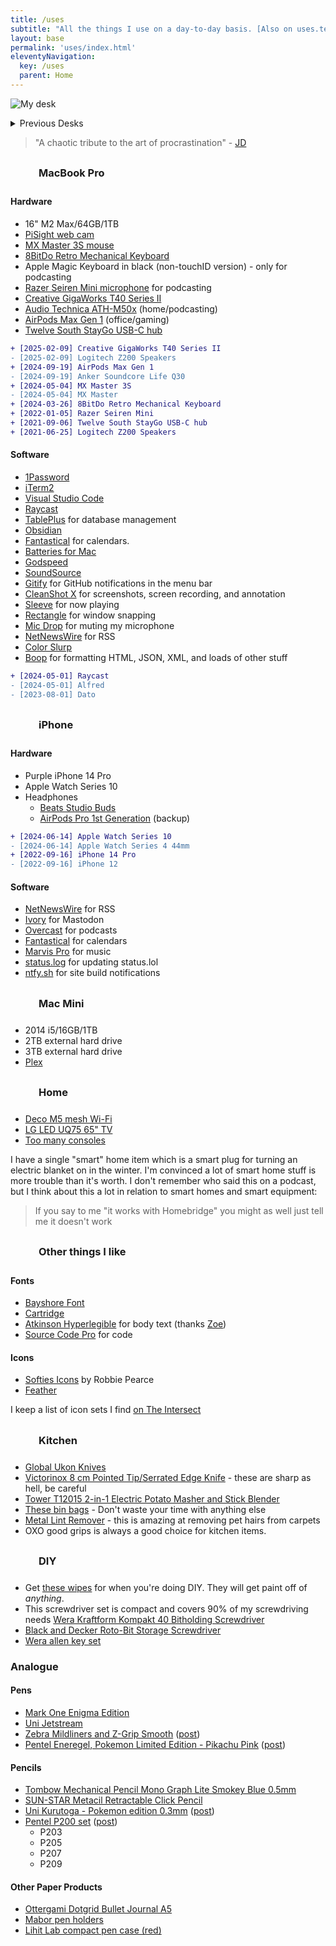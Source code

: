 ```yaml
---
title: /uses
subtitle: "All the things I use on a day-to-day basis. [Also on uses.tech](https://uses.tech/)."
layout: base
permalink: 'uses/index.html'
eleventyNavigation:
  key: /uses
  parent: Home
---
```


<style>
    h3 {
        display: flex;
        align-items: center;
    }

    h3 svg {
        width: 35px;
        height: 35px;
        margin-right: 10px;
    }
</style>

![My desk](https://cdn.rknight.me/site/desk-2025.jpg)

<details>
    <summary>Previous Desks</summary>
    <ul>
        <li><a href="https://cdn.rknight.me/site/desk-2024.jpg" target="_blank">2024</a></li>
        <li><a href="https://cdn.rknight.me/site/desk-2023.jpg" target="_blank">2023</a></li>
    </ul>
</details>

> "A chaotic tribute to the art of procrastination" - [JD](https://jdburch.com)

<h3><svg class="icon"><use xlink:href="#maccy"></use></svg>MacBook Pro</h3>

#### Hardware

- 16" M2 Max/64GB/1TB
- [PiSight web cam](https://rknight.me/building-a-pisight/)
- [MX Master 3S mouse](https://www.logitech.com/en-gb/products/mice/mx-master-3s.910-006559.html)
- [8BitDo Retro Mechanical Keyboard](https://www.8bitdo.com/retro-mechanical-keyboard/)
- Apple Magic Keyboard in black (non-touchID version) - only for podcasting 
- [Razer Seiren Mini microphone](https://www.razer.com/gb-en/streaming-microphones/razer-seiren-mini) for podcasting
- [Creative GigaWorks T40 Series II](https://uk.creative.com/p/speakers/gigaworks-t40-series-ii)
- [Audio Technica ATH-M50x](https://www.audio-technica.com/en-gb/ath-m50x) (home/podcasting)
- [AirPods Max Gen 1](https://en.wikipedia.org/wiki/AirPods_Max) (office/gaming)
- [Twelve South StayGo USB-C hub](https://www.twelvesouth.com/products/staygo-usb-c-hub)

```diff
+ [2025-02-09] Creative GigaWorks T40 Series II
- [2025-02-09] Logitech Z200 Speakers
+ [2024-09-19] AirPods Max Gen 1
- [2024-09-19] Anker Soundcore Life Q30
+ [2024-05-04] MX Master 3S
- [2024-05-04] MX Master
+ [2024-03-26] 8BitDo Retro Mechanical Keyboard
+ [2022-01-05] Razer Seiren Mini
+ [2021-09-06] Twelve South StayGo USB-C hub
+ [2021-06-25] Logitech Z200 Speakers
```

#### Software

- [1Password](https://1password.com)
- [iTerm2](https://iterm2.com/)
- [Visual Studio Code](https://code.visualstudio.com/)
- [Raycast](https://www.raycast.com)
- [TablePlus](https://tableplus.com/) for database management
- [Obsidian](https://obsidian.md)
- [Fantastical](https://flexibits.com/fantastical) for calendars.
- [Batteries for Mac](https://www.fadel.io/batteries)
- [Godspeed](https://godspeedapp.com/a/RKNIGHT25)
- [SoundSource](https://rogueamoeba.com/soundsource/)
- [Gitify](https://www.gitify.io/) for GitHub notifications in the menu bar
- [CleanShot X](https://cleanshot.com) for screenshots, screen recording, and annotation
- [Sleeve](https://replay.software/sleeve) for now playing
- [Rectangle](https://rectangleapp.com/) for window snapping
- [Mic Drop](https://getmicdrop.com/) for muting my microphone
- [NetNewsWire](https://netnewswire.com/) for RSS
- [Color Slurp](https://colorslurp.com/)
- [Boop](https://boop.okat.best/) for formatting HTML, JSON, XML, and loads of other stuff

```diff
+ [2024-05-01] Raycast
- [2024-05-01] Alfred
- [2023-08-01] Dato
```

<h3><svg class="icon"><use xlink:href="#iphone"></use></svg>iPhone</h3>

#### Hardware

- Purple iPhone 14 Pro
- Apple Watch Series 10
- Headphones
    - [Beats Studio Buds](https://www.beatsbydre.com/uk/earbuds/studio-buds)
    - [AirPods Pro 1st Generation](https://support.apple.com/kb/SP811?locale=en_US) (backup)

```diff
+ [2024-06-14] Apple Watch Series 10
- [2024-06-14] Apple Watch Series 4 44mm
+ [2022-09-16] iPhone 14 Pro
- [2022-09-16] iPhone 12
```

#### Software

- [NetNewsWire](https://netnewswire.com/) for RSS
- [Ivory](https://tapbots.com/ivory/) for Mastodon
- [Overcast](https://overcast.fm/) for podcasts
- [Fantastical](https://flexibits.com/fantastical) for calendars
- [Marvis Pro](https://apps.apple.com/app/marvis-pro/id1447768809) for music
- [status.log](https://apps.apple.com/gb/app/status-log/id6444921793) for updating status.lol
- [ntfy.sh](https://ntfy.sh/) for site build notifications

<h3><svg class="icon"><use xlink:href="#macmini"></use></svg>Mac Mini</h3>

- 2014 i5/16GB/1TB
- 2TB external hard drive
- 3TB external hard drive
- [Plex](https://www.plex.tv/en-gb/)

<h3><svg class="icon"><use xlink:href="#home"></use></svg>Home</h3>

- [Deco M5 mesh Wi-Fi](https://www.tp-link.com/uk/home-networking/deco/deco-m5/#deco)
- [LG LED UQ75 65" TV](https://www.lg.com/uk/tvs/lg-65uq75006lf)
- [Too many consoles](/collections/games)

I have a single "smart" home item which is a smart plug for turning an electric blanket on in the winter. I'm convinced a lot of smart home stuff is more trouble than it's worth. I don't remember who said this on a podcast, but I think about this a lot in relation to smart homes and smart equipment:

> If you say to me "it works with Homebridge" you might as well just tell me it doesn't work

<h3><svg class="icon"><use xlink:href="#heart"></use></svg>Other things I like</h3>

#### Fonts

- [Bayshore Font](https://www.myfonts.com/collections/bayshore-font-set-sail-studios)
- [Cartridge](https://simplebits.shop/collections/fonts/products/cartridge)
- [Atkinson Hyperlegible](https://brailleinstitute.org/freefont) for body text (thanks [Zoe](https://zoeaubert.me))
- [Source Code Pro](https://github.com/adobe-fonts/source-code-pro) for code

#### Icons

- [Softies Icons](https://www.robbiepearce.com/softies) by Robbie Pearce
- [Feather](https://feathericons.com/)

I keep a list of icon sets I find [on The Intersect](https://rknight.me/intersect/web/toolkit/)

<h3><svg class="icon"><use xlink:href="#kitchen"></use></svg>Kitchen</h3>

- [Global Ukon Knives](https://www.globalknives.uk/knife-types-c1/knife-sets-c13/gu-505-6b-global-ukon-6-pce-knife-block-set-p1190)
- [Victorinox 8 cm Pointed Tip/Serrated Edge Knife](https://www.amazon.co.uk/gp/product/B0050DIPMC/ref=ppx_yo_dt_b_search_asin_title?ie=UTF8&psc=1) - these are sharp as hell, be careful
- [Tower T12015 2-in-1 Electric Potato Masher and Stick Blender](https://www.amazon.co.uk/Tower-T12015-Electric-Adjustable-Ergonomic/dp/B0123I5RNQ)
- [These bin bags](https://www.amazon.co.uk/gp/product/B017WUSUNE/ref=ppx_yo_dt_b_search_asin_title?ie=UTF8&psc=1) - Don't waste your time with anything else
- [Metal Lint Remover](https://www.amazon.co.uk/gp/product/B08FD5QMZR/ref=ppx_yo_dt_b_search_asin_title?ie=UTF8&psc=1) - this is amazing at removing pet hairs from carpets
- OXO good grips is always a good choice for kitchen items.

<h3><svg class="icon"><use xlink:href="#diy"></use></svg>DIY</h3>

- Get [these wipes](https://www.diy.com/departments/big-wipes-scrub-clean-unscented-wipes-pack-of-40/36327_BQ.prd) for when you're doing DIY. They will get paint off of _anything_.
- This screwdriver set is compact and covers 90% of my screwdriving needs [Wera Kraftform Kompakt 40 Bitholding Screwdriver](https://www.amazon.co.uk/gp/product/B000X1UXXK/ref=ppx_yo_dt_b_search_asin_title?ie=UTF8&psc=1)
- [Black and Decker Roto-Bit Storage Screwdriver](https://www.amazon.co.uk/gp/product/B01MUHXX24/ref=ppx_yo_dt_b_search_asin_title?ie=UTF8&psc=1)
- [Wera allen key set](https://www.amazon.co.uk/gp/product/B009ODV0OE/ref=ppx_yo_dt_b_search_asin_title?ie=UTF8&th=1)

### Analogue

#### Pens

- [Mark One Enigma Edition](https://rknight.me/blog/mark-one-enigma-edition-pen-review/)
- [Uni Jetstream](https://www.jetpens.com/blog/Uni-Jetstream-A-Comprehensive-Guide/pt/758)
- [Zebra Mildliners and Z-Grip Smooth](https://www.tesco.com/groceries/en-GB/products/312091022) ([post](https://rknight.me/blog/zebra-big-30-pack-of-pens/))
- [Pentel Eneregel, Pokemon Limited Edition - Pikachu Pink](https://www.afth.co.uk/pentel---eneregel---pokemon-limited-edition---pickachu-pink-57787-p.asp) ([post](https://rknight.me/notes/202501292224/))

#### Pencils

- [Tombow Mechanical Pencil Mono Graph Lite Smokey Blue 0.5mm](https://www.amazon.co.uk/dp/B0CZ6ZLKP4)
- [SUN-STAR Metacil Retractable Click Pencil](https://www.amazon.co.uk/dp/B0BKRV5PJF)
- [Uni Kurutoga - Pokemon edition 0.3mm](https://www.afth.co.uk/uni---kurutoga---pokemon-collection-03mm---pocket-monsters-always-together-57277-p.asp) ([post](https://rknight.me/notes/202501292224/))
- [Pentel P200 set](https://www.pentel.co.uk/product/p200-automatic-pencils) ([post](https://rknight.me/notes/202502061251/))
	- P203
	- P205
	- P207
	- P209

#### Other Paper Products

- [Ottergami Dotgrid Bullet Journal A5](https://www.amazon.co.uk/dp/B07DHJNNR3)
- [Mabor pen holders](https://www.amazon.co.uk/dp/B0CSMZL829)
- [Lihit Lab compact pen case (red)](https://cultpens.com/products/lihit-lab-compact-pen-case)

